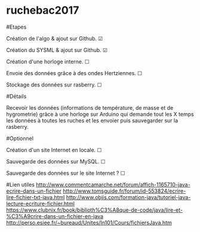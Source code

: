 # ruchebac2017
#Etapes
<p> Création de l'algo &#38; ajout sur Github. &#9745; </p>
<p> Création du SYSML &#38; ajout sur Github. &#9745; </p>
<p> Création d'une horloge interne. &#9744; </p>
<p> Envoie des données grâce à des ondes Hertziennes. &#9744; </p>
<p> Stockage des données sur rasberry. &#9744; </p>

#Détails
<p> Recevoir les données (informations de température, de masse et de hygrometrie) grâce à une horloge sur Arduino qui demande tout les X temps les données à toutes les ruches et les envoier puis sauvegarder sur la rasberry. </p>

#Optionnel
<p> Création d'un site Internet en locale. &#9744; </p>
<p> Sauvegarde des données sur MySQL. &#9744; </p>
<p> Sauvegarde des données sur le site Internet ? &#9744; </p>

#Lien utiles
http://www.commentcamarche.net/forum/affich-1165710-java-ecrire-dans-un-fichier
http://www.tomsguide.fr/forum/id-553824/ecrire-lire-fichier-txt-java.html
http://www.objis.com/formation-java/tutoriel-java-lecture-ecriture-fichier.html
https://www.clubnix.fr/book/biblioth%C3%A8que-de-code/java/lire-et-%C3%A9crire-dans-un-fichier-en-java
http://perso.esiee.fr/~bureaud/Unites/In101/Cours/fichiersJava.htm
